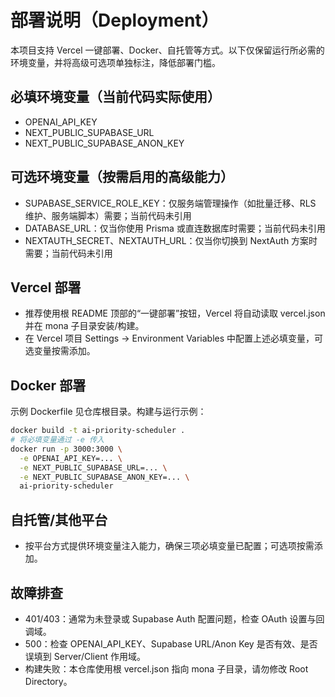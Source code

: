 # 部署说明（Deployment）

本项目支持 Vercel 一键部署、Docker、自托管等方式。以下仅保留运行所必需的环境变量，并将高级可选项单独标注，降低部署门槛。

## 必填环境变量（当前代码实际使用）
- OPENAI_API_KEY
- NEXT_PUBLIC_SUPABASE_URL
- NEXT_PUBLIC_SUPABASE_ANON_KEY

## 可选环境变量（按需启用的高级能力）
- SUPABASE_SERVICE_ROLE_KEY：仅服务端管理操作（如批量迁移、RLS 维护、服务端脚本）需要；当前代码未引用
- DATABASE_URL：仅当你使用 Prisma 或直连数据库时需要；当前代码未引用
- NEXTAUTH_SECRET、NEXTAUTH_URL：仅当你切换到 NextAuth 方案时需要；当前代码未引用

## Vercel 部署
- 推荐使用根 README 顶部的“一键部署”按钮，Vercel 将自动读取 vercel.json 并在 mona 子目录安装/构建。
- 在 Vercel 项目 Settings → Environment Variables 中配置上述必填变量，可选变量按需添加。

## Docker 部署
示例 Dockerfile 见仓库根目录。构建与运行示例：

```bash
docker build -t ai-priority-scheduler .
# 将必填变量通过 -e 传入
docker run -p 3000:3000 \
  -e OPENAI_API_KEY=... \
  -e NEXT_PUBLIC_SUPABASE_URL=... \
  -e NEXT_PUBLIC_SUPABASE_ANON_KEY=... \
  ai-priority-scheduler
```

## 自托管/其他平台
- 按平台方式提供环境变量注入能力，确保三项必填变量已配置；可选项按需添加。

## 故障排查
- 401/403：通常为未登录或 Supabase Auth 配置问题，检查 OAuth 设置与回调域。
- 500：检查 OPENAI_API_KEY、Supabase URL/Anon Key 是否有效、是否误填到 Server/Client 作用域。
- 构建失败：本仓库使用根 vercel.json 指向 mona 子目录，请勿修改 Root Directory。